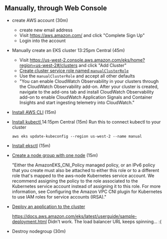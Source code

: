 ## Manually, through Web Console
- create AWS account (30m)
    + create new email address
    + Visit https://aws.amazon.com/ and click "Complete Sign Up"
    + Login into the account

- Manually create an EKS cluster 13:25pm Central (45m)
    + Visit https://us-west-2.console.aws.amazon.com/eks/home?region=us-west-2#/clusters and click "Add Cluster"
    + [Create cluster service role named `manualClusterRole`](https://docs.aws.amazon.com/eks/latest/userguide/service_IAM_role.html#create-service-role)
    + Use the `manualClusterRole` and accept all other defaults
    + "You can enable CloudWatch Observability in your clusters through the CloudWatch Observability add-on. After your cluster is created, navigate to the add-ons tab and install CloudWatch Observability add-on to enable CloudWatch Application Signals and Container Insights and start ingesting telemetry into CloudWatch."

- [Install AWS CLI](https://docs.aws.amazon.com/cli/latest/userguide/getting-started-install.html) (15m)

- [Install kubectl ](https://docs.aws.amazon.com/eks/latest/userguide/install-kubectl.html) 14:15pm Central (15m)
  Run this to connect kubectl to your cluster
  ```
  aws eks update-kubeconfig --region us-west-2 --name manual
  ```
- [Install eksctl](https://eksctl.io/installation/) (15m)

- [Create a node group with one node](https://docs.aws.amazon.com/eks/latest/userguide/create-managed-node-group.html) (15m)

  "Either the AmazonEKS_CNI_Policy managed policy, or an IPv6 policy that you create must also be attached to either this role or to a different role that's mapped to the aws-node Kubernetes service account. We recommend assigning the policy to the role associated to the Kubernetes service account instead of assigning it to this role. For more information, see Configuring the Amazon VPC CNI plugin for Kubernetes to use IAM roles for service accounts (IRSA)."

- [Deploy an application to the cluster](https://ruan.dev/blog/2019/11/17/how-to-deploy-a-webapp-on-a-aws-eks-kubernetes-cluster)

  https://docs.aws.amazon.com/eks/latest/userguide/sample-deployment.html
  Didn't work. The load balancer URL keeps spinning... :(



- Destroy nodegroup (30m)

